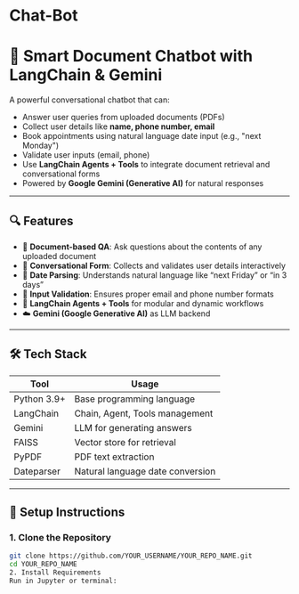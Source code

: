 # Chat-Bot
# 🤖 Smart Document Chatbot with LangChain & Gemini

A powerful conversational chatbot that can:
- Answer user queries from uploaded documents (PDFs)
- Collect user details like **name, phone number, email**
- Book appointments using natural language date input (e.g., "next Monday")
- Validate user inputs (email, phone)
- Use **LangChain Agents + Tools** to integrate document retrieval and conversational forms
- Powered by **Google Gemini (Generative AI)** for natural responses

---
## 🔍 Features

- 📄 **Document-based QA**: Ask questions about the contents of any uploaded document
- 💬 **Conversational Form**: Collects and validates user details interactively
- 📅 **Date Parsing**: Understands natural language like “next Friday” or “in 3 days”
- 🔐 **Input Validation**: Ensures proper email and phone number formats
- 🔗 **LangChain Agents + Tools** for modular and dynamic workflows
- ☁️ **Gemini (Google Generative AI)** as LLM backend
---

## 🛠️ Tech Stack

| Tool           | Usage                              |
|----------------|-------------------------------------|
| Python 3.9+    | Base programming language           |
| LangChain      | Chain, Agent, Tools management      |
| Gemini         | LLM for generating answers          |
| FAISS          | Vector store for retrieval          |
| PyPDF          | PDF text extraction                 |
| Dateparser     | Natural language date conversion    |

---
## 🚀 Setup Instructions

### 1. Clone the Repository

```bash
git clone https://github.com/YOUR_USERNAME/YOUR_REPO_NAME.git
cd YOUR_REPO_NAME
2. Install Requirements
Run in Jupyter or terminal:

